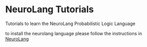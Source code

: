 # NeuroLang Tutorials
Tutorials to learn the NeuroLang Probabilistic Logic Language

to install the neurolang language please follow the instructions in [NeuroLang](https://neurolang.github.io/)
